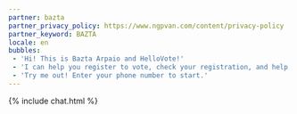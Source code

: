 ```yaml
---
partner: bazta
partner_privacy_policy: https://www.ngpvan.com/content/privacy-policy
partner_keyword: BAZTA
locale: en
bubbles:
 - 'Hi! This is Bazta Arpaio and HelloVote!'
 - 'I can help you register to vote, check your registration, and help your friends register'
 - 'Try me out! Enter your phone number to start.'
---
```

{% include chat.html %}



